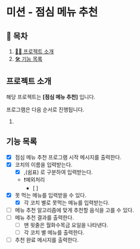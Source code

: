 # 미션 - 점심 메뉴 추천

## 📝 목차

1. [💁‍♂️ 프로젝트 소개](#프로젝트-소개)
2. [🛠 기능 목록](#기능-목록)

## 프로젝트 소개

해당 프로젝트는 **[점심 메뉴 추천]** 입니다.

프로그램은 다음 순서로 진행됩니다.

1.

## 기능 목록

- [x] 점심 메뉴 추천 프로그램 시작 메시지를 출력한다.
- [x] 코치의 이름을 입력받는다.
  - [x] ,(쉼표) 로 구분하여 입력받는다.
  - ❗️예외처리
    - [ ]
- [x] 못 먹는 메뉴를 입력받을 수 있다.
  - [x] 각 코치 별로 못먹는 메뉴를 입력받는다.
- [ ] 메뉴 추천 알고리즘에 맞게 추천할 음식을 고를 수 있다.
- [ ] 메뉴 추천 결과를 출력한다.
  - [ ] 맨 윗줄은 월화수목금 요일을 나타낸다.
  - [ ] 각 코치 별 메뉴를 출력한다.
- [ ] 추천 완료 메시지를 출력한다.

